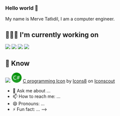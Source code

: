 ### Hello world 👋
My name is Merve Tatlıdil, I am a computer engineer.

## 👩🏻‍💻 I'm currently working on

<code><a href="" target="_blank"><img height="40" src="https://www.vectorlogo.zone/logos/python/python-official.svg"></a></code>
<code><a href="" target="_blank"><img height="50" src="https://www.vectorlogo.zone/logos/numpy/numpy-ar21.svg"></a></code>
<code><img src="https://www.vectorlogo.zone/logos/sqlite/sqlite-ar21.svg"></code>
<code><img src="https://www.vectorlogo.zone/logos/mysql/mysql-ar21.svg"></code>



## 🧠 Know

<img src="https://www.vectorlogo.zone/logos/java/java-ar21.svg" height="32" />  <img src="https://github.com/github/explore/blob/master/topics/csharp/csharp.png?raw=true" height="32" /> <a href="https://iconscout.com/icons/c-programming" target="_blank">C programming Icon</a> by <a href="https://iconscout.com/contributors/icons8">Icons8</a> on <a href="https://iconscout.com">Iconscout</a>
- 💬 Ask me about ...
- 📫 How to reach me: ...
- 😄 Pronouns: ...
- ⚡ Fun fact: ...
-->
